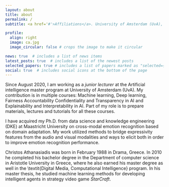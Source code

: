 ```yaml
---
layout: about
title: about
permalink: /
subtitle: <a href='#'>Affiliations</a>. University of Amsterdam (UvA), Science park 904

profile:
  align: right
  image: ca.jpg
  image_circular: false # crops the image to make it circular

news: true  # includes a list of news items
latest_posts: true  # includes a list of the newest posts
selected_papers: true # includes a list of papers marked as "selected={true}"
social: true  # includes social icons at the bottom of the page
---
```



Since August 2020, I am working as a <em>junior lecturer</em> at the Artificial intelligence master program at University of Amsterdam (UvA). My contribution is in multiple courses: Machine learning, Deep learning, Fairness Accountability Confidentiality and Transparency in AI and Explainability and Interpretability in AI. Part of my role is to prepare materials, lectures and tutorials for all these courses.

I have acquired my Ph.D. from data science and knowledge engineering (DKE) at Maastricht University on cross-modal emotion recognition based on domain adaptation. My work utilized methods to bridge expressivity features from the audio and visual modalities and ways to elicit both in order to improve emotion recognition performance.

Christos Athanasiadis was born in February 1988 in Drama, Greece. In 2010 he completed his bachelor degree in the Department of computer science in Aristotle University in Greece, where he also earned his master degree as well in the \textit{Digital Media, Computational Intelligence} program. In his master thesis, he studied machine learning methods for developing intelligent agents in strategy video game <em>StarCraft</em>.




 